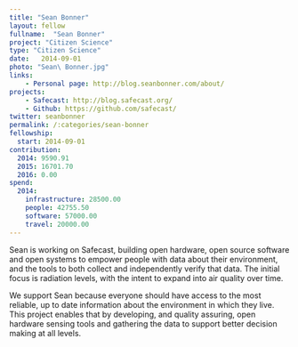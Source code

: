 ```yaml
---
title: "Sean Bonner"
layout: fellow 
fullname:  "Sean Bonner"
project: "Citizen Science"
type: "Citizen Science"
date:   2014-09-01
photo: "Sean\ Bonner.jpg"
links: 
    - Personal page: http://blog.seanbonner.com/about/
projects:
    - Safecast: http://blog.safecast.org/
    - Github: https://github.com/safecast/
twitter: seanbonner
permalink: /:categories/sean-bonner
fellowship:
  start: 2014-09-01
contribution:
  2014: 9590.91
  2015: 16701.70
  2016: 0.00
spend:
  2014:
    infrastructure: 28500.00
    people: 42755.50
    software: 57000.00
    travel: 20000.00
---
```


Sean is working on Safecast, building open hardware, open source software and open systems to empower people with data about their environment, and the tools to both collect and independently verify that data. The initial focus is radiation levels, with the intent to expand into air quality over time.

We support Sean because everyone should have access to the most reliable, up to date information about the environment in which they live. This project enables that by developing, and quality assuring, open hardware sensing tools and gathering the data to support better decision making at all levels.

